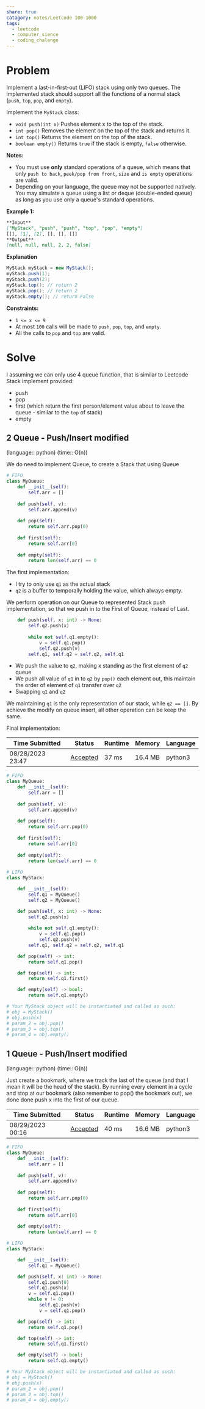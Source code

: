 ```yaml
---
share: true
catagory: notes/Leetcode 100-1000
tags:
  - leetcode
  - computer_sience
  - coding_chalenge
---
```

# Problem

Implement a last-in-first-out (LIFO) stack using only two queues. The implemented stack should support all the functions of a normal stack (`push`, `top`, `pop`, and `empty`).

Implement the `MyStack` class:

- `void push(int x)` Pushes element x to the top of the stack.
- `int pop()` Removes the element on the top of the stack and returns it.
- `int top()` Returns the element on the top of the stack.
- `boolean empty()` Returns `true` if the stack is empty, `false` otherwise.

**Notes:**

- You must use **only** standard operations of a queue, which means that only `push to back`, `peek/pop from front`, `size` and `is empty` operations are valid.
- Depending on your language, the queue may not be supported natively. You may simulate a queue using a list or deque (double-ended queue) as long as you use only a queue's standard operations.

**Example 1:**

```markdown
**Input**
["MyStack", "push", "push", "top", "pop", "empty"]
[[], [1], [2], [], [], []]
**Output**
[null, null, null, 2, 2, false]
```

**Explanation**
```java
MyStack myStack = new MyStack();
myStack.push(1);
myStack.push(2);
myStack.top(); // return 2
myStack.pop(); // return 2
myStack.empty(); // return False
```

**Constraints:**

- `1 <= x <= 9`
- At most `100` calls will be made to `push`, `pop`, `top`, and `empty`.
- All the calls to `pop` and `top` are valid.

# Solve

I assuming we can only use 4 queue function, that is similar to Leetcode Stack implement provided:
- push
- pop
- first (which return the first person/element value about to leave the queue - similar to the `top` of stack)
- empty

## 2 Queue - Push/Insert modified
(language:: python) (time:: O(n))

We do need to implement Queue, to create a Stack that using Queue

```python
# FIFO
class MyQueue:
    def __init__(self):
        self.arr = []
    
    def push(self, v):
        self.arr.append(v)
    
    def pop(self):
        return self.arr.pop(0)
    
    def first(self):
        return self.arr[0]
    
    def empty(self):
        return len(self.arr) == 0
```

The first implementation:
- I try to only use `q1` as the actual stack
- `q2` is a buffer to temporally holding the value, which always empty. 

We perform operation on our Queue to represented Stack push implementation, so that we push in to the First of Queue, instead of Last.

```python
    def push(self, x: int) -> None:
        self.q2.push(x)
        
        while not self.q1.empty():
            v = self.q1.pop()
            self.q2.push(v)
        self.q1, self.q2 = self.q2, self.q1
```

- We push the value to `q2`, making x standing as the first element of `q2` queue
- We push all value of `q1` in to `q2` by `pop()` each element out, this maintain the order of element of `q1` transfer over `q2`
- Swapping `q1` and `q2` 

We maintaining `q1` is the only representation of our stack, while `q2 == []`. By achieve the modify on queue insert, all other operation can be keep the same.

Final implementation:

|Time Submitted|Status|Runtime|Memory|Language|
|---|---|---|---|---|
|08/28/2023 23:47|[Accepted](https://leetcode.com/submissions/detail/1034272972/)|37 ms|16.4 MB|python3|

```python
# FIFO
class MyQueue:
    def __init__(self):
        self.arr = []
    
    def push(self, v):
        self.arr.append(v)
    
    def pop(self):
        return self.arr.pop(0)
    
    def first(self):
        return self.arr[0]
    
    def empty(self):
        return len(self.arr) == 0
        
# LIFO
class MyStack:

    def __init__(self):
        self.q1 = MyQueue()
        self.q2 = MyQueue()

    def push(self, x: int) -> None:
        self.q2.push(x)
        
        while not self.q1.empty():
            v = self.q1.pop()
            self.q2.push(v)
        self.q1, self.q2 = self.q2, self.q1

    def pop(self) -> int:
        return self.q1.pop()

    def top(self) -> int:
        return self.q1.first()

    def empty(self) -> bool:
        return self.q1.empty()

# Your MyStack object will be instantiated and called as such:
# obj = MyStack()
# obj.push(x)
# param_2 = obj.pop()
# param_3 = obj.top()
# param_4 = obj.empty()
```

## 1 Queue - Push/Insert modified
(language:: python) (time:: O(n))

Just create a bookmark, where we track the last of the queue (and that I mean it will be the head of  the stack). By running every element in a cycle and stop at our bookmark (also remember to pop() the bookmark out), we done done push x into the first of our queue.

|Time Submitted|Status|Runtime|Memory|Language|
|---|---|---|---|---|
|08/29/2023 00:16|[Accepted](https://leetcode.com/submissions/detail/1034300116/)|40 ms|16.6 MB|python3|

```python
# FIFO
class MyQueue:
    def __init__(self):
        self.arr = []
    
    def push(self, v):
        self.arr.append(v)
    
    def pop(self):
        return self.arr.pop(0)
    
    def first(self):
        return self.arr[0]
    
    def empty(self):
        return len(self.arr) == 0

# LIFO
class MyStack:

    def __init__(self):
        self.q1 = MyQueue()

    def push(self, x: int) -> None:
        self.q1.push(0)
        self.q1.push(x)
        v = self.q1.pop()
        while v != 0:
            self.q1.push(v)
            v = self.q1.pop()

    def pop(self) -> int:
        return self.q1.pop()

    def top(self) -> int:
        return self.q1.first()

    def empty(self) -> bool:
        return self.q1.empty()

# Your MyStack object will be instantiated and called as such:
# obj = MyStack()
# obj.push(x)
# param_2 = obj.pop()
# param_3 = obj.top()
# param_4 = obj.empty()
```